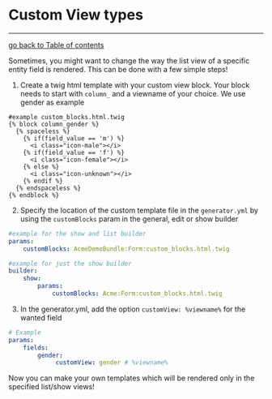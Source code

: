 # Custom View types
---------------------------------------

[go back to Table of contents][back-to-index]

[back-to-index]: https://github.com/symfony2admingenerator/AdmingeneratorGeneratorBundle/blob/master/Resources/doc/documentation.md#7-cookbook

Sometimes, you might want to change the way the list view of a specific entity field is rendered. This can be done with a few simple steps!

1. Create a twig html template with your custom view block. Your block needs to start with `column_` and a viewname of your choice. We use gender as example
```twig
#example custom_blocks.html.twig
{% block column_gender %}
  {% spaceless %}
    {% if(field_value == 'm') %}
      <i class="icon-male"></i>
    {% if(field_value == 'f') %}
      <i class="icon-female"></i>
    {% else %}
      <i class="icon-unknown"></i>
    {% endif %}
  {% endspaceless %}
{% endblock %}
```

2. Specify the location of the custom template file in the `generator.yml` by using the `customBlocks` param in the general, edit or show builder
```yaml
#example for the show and list builder
params:
    customBlocks: AcmeDemoBundle:Form:custom_blocks.html.twig
```
```yaml
#example for just the show builder
builder:
    show:
        params:
            customBlocks: Acme:Form:custom_blocks.html.twig
```

3. In the generator.yml, add the option `customView: %viewname%` for the wanted field 
```yaml
# Example
params: 
    fields:
        gender:
             customView: gender # %viewname%
```

Now you can make your own templates which will be rendered only in the specified list/show views!